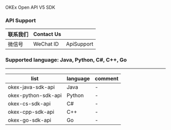 OKEx Open API V5 SDK

### API Support 

|联系我们|Contact Us||
|---|---|---|
|微信号|WeChat ID|ApiSupport|

### Supported language: Java,  Python, C#, C++, Go
---

|list|language|comment|
|---|---|---|
|okex-java-sdk-api|Java|-|
|okex-python-sdk-api|Python|-|
|okex-cs-sdk-api|C#|-|
|okex-cpp-sdk-api|C++|-|
|okex-go-sdk-api|Go|-|
